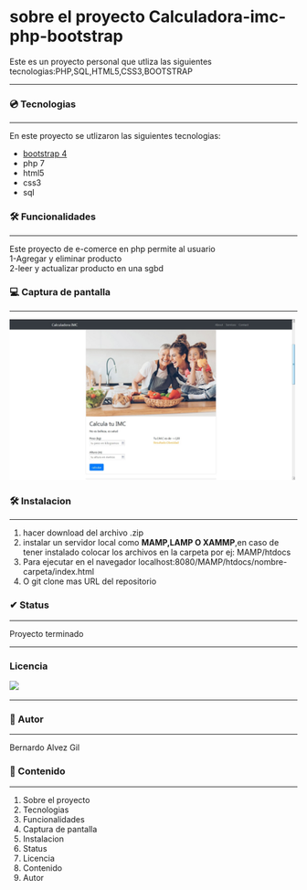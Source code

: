 #  sobre el proyecto Calculadora-imc-php-bootstrap
 Este es un proyecto personal que utliza  las siguientes tecnologias:PHP,SQL,HTML5,CSS3,BOOTSTRAP
 
 ---------------
### 💿 Tecnologias
-----------------------
En este proyecto se utlizaron las siguientes tecnologias:
- [bootstrap 4](https://getbootstrap.com/)
- php 7
- html5
- css3
- sql

### 🛠️ Funcionalidades
----------------------- 
Este proyecto de e-comerce en php permite al usuario<br>
1-Agregar y eliminar producto <br>
2-leer y actualizar producto en una sgbd


### :computer: Captura de pantalla
 ----------------------- 

<img  src="imc-b/docs/screenshot.jpg" width="500px" />



### 🛠️ Instalacion
---------------
1. hacer download del archivo .zip
2. instalar un servidor local como **MAMP,LAMP O XAMMP**,en caso de tener instalado colocar los archivos en la carpeta por ej: MAMP/htdocs
3. Para ejecutar en el navegador localhost:8080/MAMP/htdocs/nombre-carpeta/index.html
4. O git clone mas URL del repositorio

### ✔ Status
---------------
Proyecto terminado

----------------------- 
### Licencia
<img src="https://img.shields.io/badge/license-MIT-informational"/>

-----------------------
### 📕 Autor
---------------
Bernardo Alvez Gil


### 🎁 Contenido
---------------

1. Sobre el proyecto
2. Tecnologias
3. Funcionalidades
4. Captura de pantalla
5. Instalacion
6. Status
7. Licencia
8. Contenido
9. Autor
 

